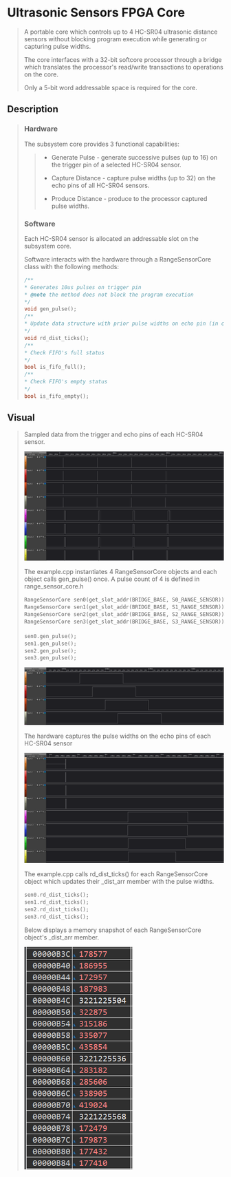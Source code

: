 # Ultrasonic Sensors FPGA Core
> 
> A portable core which controls up to 4 HC-SR04 ultrasonic distance sensors without blocking program execution while generating or capturing pulse widths.
> 
> The core interfaces with a 32-bit softcore processor through a bridge which translates the processor's read/write transactions to operations on the core.
> 
> Only a 5-bit word addressable space is required for the core.
> 
## Description 
> 
> ### Hardware
> The subsystem core provides 3 functional capabilities:
> > 
> > - Generate Pulse - generate successive pulses (up to 16) on the trigger pin of a selected HC-SR04 sensor.
> > 
> > - Capture Distance - capture pulse widths (up to 32) on the echo pins of all HC-SR04 sensors.
> > 
> > - Produce Distance - produce to the processor captured pulse widths.
> >
> ### Software
> Each HC-SR04 sensor is allocated an addressable slot on the subsystem core.
> 
> Software interacts with the hardware through a RangeSensorCore class with the following methods:
> ```cpp
> /**
> * Generates 10us pulses on trigger pin
> * @note the method does not block the program execution
> */
> void gen_pulse();
> /**
> * Update data structure with prior pulse widths on echo pin (in clock cycles)
> */
> void rd_dist_ticks();
> /**
> * Check FIFO's full status
> */
> bool is_fifo_full();
> /**
> * Check FIFO's empty status
> */
> bool is_fifo_empty();
> ```
>
## Visual
> 
> Sampled data from the trigger and echo pins of each HC-SR04 sensor.
> 
> ![image](xilinx-microblaze-mcs/images/wf.png)
> 
> The example.cpp instantiates 4 RangeSensorCore objects and each object calls gen_pulse() once. A pulse count of 4 is defined in range_sensor_core.h
> 
> ```cpp 
> RangeSensorCore sen0(get_slot_addr(BRIDGE_BASE, S0_RANGE_SENSOR));
> RangeSensorCore sen1(get_slot_addr(BRIDGE_BASE, S1_RANGE_SENSOR));
> RangeSensorCore sen2(get_slot_addr(BRIDGE_BASE, S2_RANGE_SENSOR));
> RangeSensorCore sen3(get_slot_addr(BRIDGE_BASE, S3_RANGE_SENSOR));
> 
> sen0.gen_pulse();
> sen1.gen_pulse();
> sen2.gen_pulse();
> sen3.gen_pulse();
> ```
> 
> ![image](xilinx-microblaze-mcs/images/wf_crop1.png)
> 
> The hardware captures the pulse widths on the echo pins of each HC-SR04 sensor 
> 
> ![image](xilinx-microblaze-mcs/images/wf_crop.png)
> 
> The example.cpp calls rd_dist_ticks() for each RangeSensorCore object which updates their _dist_arr member with the pulse widths.
> 
> ```cpp
> sen0.rd_dist_ticks();
> sen1.rd_dist_ticks();
> sen2.rd_dist_ticks();
> sen3.rd_dist_ticks();
> ```
>
> Below displays a memory snapshot of each RangeSensorCore object's _dist_arr member.
>
> ![image](xilinx-microblaze-mcs/images/mem_ss.png)

